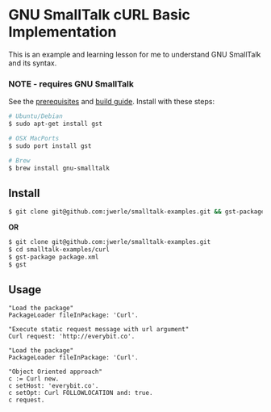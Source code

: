 GNU SmallTalk cURL Basic Implementation
========

This is an example and learning lesson for me to understand GNU SmallTalk and its syntax.

### NOTE - requires GNU SmallTalk
See the [prerequisites](http://smalltalk.gnu.org/download) and [build guide](http://smalltalk.gnu.org/wiki/building-gst-guides). Install with these steps:
```sh
# Ubuntu/Debian
$ sudo apt-get install gst

# OSX MacPorts
$ sudo port install gst

# Brew 
$ brew install gnu-smalltalk
```

## Install
```sh
$ git clone git@github.com:jwerle/smalltalk-examples.git && gst-package smalltalk-examples/curl/Release/Curl.star && gst
```
**OR**
```sh
$ git clone git@github.com:jwerle/smalltalk-examples.git
$ cd smalltalk-examples/curl
$ gst-package package.xml
$ gst
```

## Usage
```st
"Load the package"
PackageLoader fileInPackage: 'Curl'.

"Execute static request message with url argument"
Curl request: 'http://everybit.co'.
```

```st
"Load the package"
PackageLoader fileInPackage: 'Curl'.

"Object Oriented approach"
c := Curl new.
c setHost: 'everybit.co'.
c setOpt: Curl FOLLOWLOCATION and: true.
c request.
```